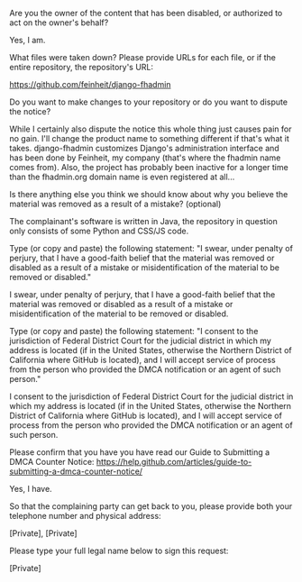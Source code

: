 Are you the owner of the content that has been disabled, or authorized to act on the owner's behalf?

Yes, I am.

What files were taken down? Please provide URLs for each file, or if the entire repository, the repository's URL:

https://github.com/feinheit/django-fhadmin

Do you want to make changes to your repository or do you want to dispute the notice?

While I certainly also dispute the notice this whole thing just causes pain for no gain. I'll change the product name to something different if that's what it takes. django-fhadmin customizes Django's administration interface and has been done by Feinheit, my company (that's where the fhadmin name comes from). Also, the project has probably been inactive for a longer time than the fhadmin.org domain name is even registered at all...

Is there anything else you think we should know about why you believe the material was removed as a result of a mistake? (optional)

The complainant's software is written in Java, the repository in question only consists of some Python and CSS/JS code.

Type (or copy and paste) the following statement: "I swear, under penalty of perjury, that I have a good-faith belief that the material was removed or disabled as a result of a mistake or misidentification of the material to be removed or disabled."

I swear, under penalty of perjury, that I have a good-faith belief that the material was removed or disabled as a result of a mistake or misidentification of the material to be removed or disabled.

Type (or copy and paste) the following statement: "I consent to the jurisdiction of Federal District Court for the judicial district in which my address is located (if in the United States, otherwise the Northern District of California where GitHub is located), and I will accept service of process from the person who provided the DMCA notification or an agent of such person."

I consent to the jurisdiction of Federal District Court for the judicial district in which my address is located (if in the United States, otherwise the Northern District of California where GitHub is located), and I will accept service of process from the person who provided the DMCA notification or an agent of such person.

Please confirm that you have you have read our Guide to Submitting a DMCA Counter Notice: https://help.github.com/articles/guide-to-submitting-a-dmca-counter-notice/

Yes, I have.

So that the complaining party can get back to you, please provide both your telephone number and physical address:

[Private], [Private]

Please type your full legal name below to sign this request:

[Private]
